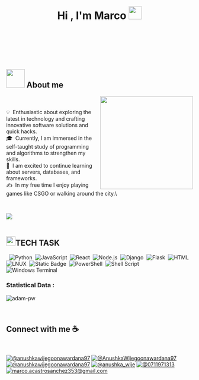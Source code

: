 
<h1 align="center"><b>Hi , I'm Marco </b><img src="https://media.giphy.com/media/hvRJCLFzcasrR4ia7z/giphy.gif" width="35"></h1>
<!--  -->
<p style="margin-left: 1000%; display: inline-block;">
  <a href="https://git.io/typing-svg">
    <img src="https://readme-typing-svg.demolab.com?font=Fira+Code&duration=2000&pause=1000&center=true&multiline=true&width=500&height=150&lines=Success+isn%E2%80%99t+achieved+;overnight+it+comes+from;+taking+small+daily++steps+;guided+by+discipline..." alt="Typing SVG" />
  </a>
</p>


## <picture><img src = "https://github.com/7oSkaaa/7oSkaaa/blob/main/Images/about_me.gif?raw=true" width = 50px></picture> About me

<picture> <img align="right" src="https://github.com/7oSkaaa/7oSkaaa/blob/main/Images/Right_Side.gif?raw=true" width = 250px></picture>

<br><br>
💡 &nbsp;Enthusiastic about exploring the latest in technology and crafting innovative software solutions and quick hacks.\
🎓 &nbsp;Currently, I am immersed in the self-taught study of programming and algorithms to strengthen my skills.\
🌱 &nbsp;I am excited to continue learning about servers, databases, and frameworks.\
✍️ &nbsp;In my free time I enjoy playing games like CSGO or walking around the city.\

<br>


<img src="https://user-images.githubusercontent.com/73097560/115834477-dbab4500-a447-11eb-908a-139a6edaec5c.gif"><br><br>
## <img src="https://media2.giphy.com/media/QssGEmpkyEOhBCb7e1/giphy.gif?cid=ecf05e47a0n3gi1bfqntqmob8g9aid1oyj2wr3ds3mg700bl&rid=giphy.gif" width ="25"><b>TECH TASK</b>
  &nbsp;
![Python](https://img.shields.io/badge/-Python-05122A?style=flat&logo=python)&nbsp;
![JavaScript](https://img.shields.io/badge/-JavaScript-05122A?style=flat&logo=javascript)&nbsp;
![React](https://img.shields.io/badge/-React-05122A?style=flat&logo=react)&nbsp;
![Node.js](https://img.shields.io/badge/-Node.js-05122A?style=flat&logo=node.js)&nbsp;
![Django](https://img.shields.io/badge/-Django-05122A?style=flat&logo=django&logoColor=092E20)&nbsp;
![Flask](https://img.shields.io/badge/-Flask-05122A?style=flat&logo=flask)&nbsp;
![HTML](https://img.shields.io/badge/-HTML-05122A?style=flat&logo=HTML5)&nbsp;
<br>
![LNUX](https://img.shields.io/badge/Linux-FCC624?style=flat&logo=linux&logoColor=black)&nbsp;
![Static Badge](https://img.shields.io/badge/Fedora-%23ffffff?style=flat&logo=Fedora)&nbsp;
![PowerShell](https://img.shields.io/badge/PowerShell-%2301B0F0.svg?style=flat)&nbsp;
![Shell Script](https://img.shields.io/badge/shell_script-%23121011.svg?style=for-the-badge&logo=gnu-bash&logoColor=white)&nbsp;
![Windows Terminal](https://img.shields.io/badge/Windows%20Terminal-%234D4D4D.svg?style=for-the-badge&logo=windows-terminal&logoColor=white)&nbsp;
<br>

<h3>Statistical Data : </h3>
<p><img align="center"
    src="https://github-readme-stats.vercel.app/api/top-langs?username=adam-pw&show_icons=true&locale=en&bg_color=0d1117&text_color=ffffff&layout=compact"
    alt="adam-pw" 
    bg_color=#808080/></p>

<br>

## Connect with me ☕ 

<br>

[![@anushkawijegoonawardana97](https://img.icons8.com/fluency/48/000000/instagram-new.png "@macs7_7")](https://www.instagram.com/macs7_7/) [![@AnushkaWijegoonawardana97](https://img.icons8.com/fluency/48/000000/facebook.png )](https://www.instagram.com/macs7_7/) [![@anushkawijegoonawardana97](https://img.icons8.com/fluency/48/000000/linkedin.png)](https://www.instagram.com/macs7_7/) [![@anushka_wije](https://img.icons8.com/fluency/48/000000/twitter-squared.png )](https://www.instagram.com/macs7_7/) [![@0711971313](https://img.icons8.com/fluency/48/000000/phone-disconnected.png )](marco.acastrosanchez353@gmail.com) [![marco.acastrosanchez353@gmail.com](https://img.icons8.com/fluency/48/000000/apple-mail.png )](marco.acastrosanchez353@gmail.com
)

<br>
